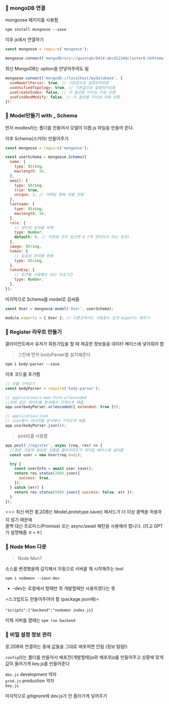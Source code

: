 ### 🔭 mongoDB 연결

mongoose 패키지를 사용함

`npm install mongoose --save `

이후 js에서 연결하기

```js
const mongoose = require('mongoose');

mongoose.connect('mongodb+srv://gustnqkr0414:abcd1234@cluster0.hkhtemw.mongodb.net/');
```

최신 MongoDB는 option을 안넣어주어도 됨

```js
mongoose.connect('mongodb://localhost/mydatabase', {
  useNewUrlParser: true, // 기본값으로 설정되어있음
  useUnifiedTopology: true, // 기본값으로 설정되어있음
  useCreateIndex: false, // 이 옵션을 더이상 지원 안함
  useFindAndModify: false, // 이 옵션을 더이상 지원 안함
});
```

### 🔭 Model만들기 with \_ Schema

먼저 modles라는 폴더를 만들어서 모델의 이름.js 파일을 만들어 준다.

이후 Schema(스키마) 만들어주기

```js
const mongoose = require('mongoose');

const userSchema = mongoose.Schema({
  name: {
    type: String,
    maxlength: 50,
  },
  email: {
    type: String,
    trim: true,
    unique: 1, // 이메일 중복 허용 안함
  },
  lastname: {
    type: String,
    maxlength: 50,
  },
  role: {
    // 관리자 유저를 위해
    type: Number,
    default: 0, // 지정해 주지 않으면 0 (즉 관리자가 아닌 유저)
  },
  image: String,
  token: {
    // 유효성 관리를 위해
    type: String,
  },
  tokenExp: {
    // 토큰을 사용할수 있는 유효기간
    type: Number,
  },
});
```

마지막으로 Schema를 model로 감싸줌

```js
const User = mongoose.model('User', userSchema);

module.exports = { User }; // 다른곳에서도 사용할수 있게 exports 해주기
```

### 🔭 Register 라우트 만들기

클라이언트에서 유저가 회원가입을 할 때 제공한 정보들을 데이터 베이스에 넣어줘야 함

> 그전에 먼저 bodyParser를 설치해준다

`npm i body-parser --save`

이후 코드를 추가함

```js
// 모듈 가져오기
const bodyParser = require('body-parser');

// application/x-www-form-urlencoded
//위와 같은 데이터를 분석해서 가져오게 해줌
app.use(bodyParser.urlencoded({ extended: true }));

// application/json
// json형식 데이터를 분석해서 가져오게 해줌
app.use(bodyParser.json());
```

> post()를 사용함

```js
app.post('/register', async (req, res) => {
  //회원 가입에 필요한 것들을 클라이언트가 데이텁 베이스에 넣어줌
  const user = new User(req.body);

  try {
    const userInfo = await user.save();
    return res.status(200).json({
      success: true,
    });
  } catch (err) {
    return res.status(500).json({ success: false, err });
  }
});
```

⭐⭐⭐ 최신 버전 몽고DB는 Model.prototype.save() 메서드가 더 이상 콜백을 허용하지 않기 때문에  
콜백 대신 프로미스(Promise) 또는 async/await 패턴을 사용해야 합니다. (라고 GPT가 설명해줌 ㅎㅅㅎ)

### 🔭 Node Mon 다운

> Node Mon?

소스를 변경했을때 감지해서 자동으로 서버를 재 시작해주는 tool

`npm i nodemon --save-dev`

- -dev는 로컬에서 할때만 즉 개발할때만 사용하겠다는 뜻

⭐스크립트도 만들어주어야 함 (package.json에)⭐

`"scripts":{"backend":"nodemon index.js}`

이제 서버를 열때는 `npm run backend`

### 🔭 비밀 설정 정보 관리

몽고DB와 연결하는 중에 값들을 그대로 배포하면 안됨 (정보 털림!)

`config`라는 폴더를 만들어서 배포전(개발할때)js와 배포후js를 만들어주고 상황에 맞게 값이 들어가게 key.js를 만들어준다

`dev.js` development 약자  
`prod.js` production 약자  
`key.js`

마지막으로 gitignore에 dev.js가 안 올라가게 넣어주기
